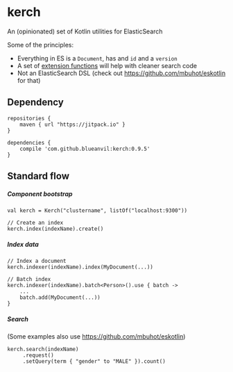 # kerch
An (opinionated) set of Kotlin utilities for ElasticSearch

Some of the principles:
* Everything in ES is a `Document`, has and `id` and a `version`
* A set of [extension functions](https://github.com/blueanvil/kerch/blob/master/src/main/kotlin/com/blueanvil/kerch/extensions.kt) will help with cleaner search code
* Not an ElasticSearch DSL (check out https://github.com/mbuhot/eskotlin for that)

## Dependency

```
repositories {
    maven { url "https://jitpack.io" }
}

dependencies {
    compile 'com.github.blueanvil:kerch:0.9.5'
}
```

## Standard flow
##### Component bootstrap
```
val kerch = Kerch("clustername", listOf("localhost:9300"))

// Create an index
kerch.index(indexName).create()
```
##### Index data
```
// Index a document
kerch.indexer(indexName).index(MyDocument(...))

// Batch index
kerch.indexer(indexName).batch<Person>().use { batch ->
    ...
    batch.add(MyDocument(...))
}
```
##### Search
(Some examples also use https://github.com/mbuhot/eskotlin)
```
kerch.search(indexName)
     .request()
     .setQuery(term { "gender" to "MALE" }).count()
```
